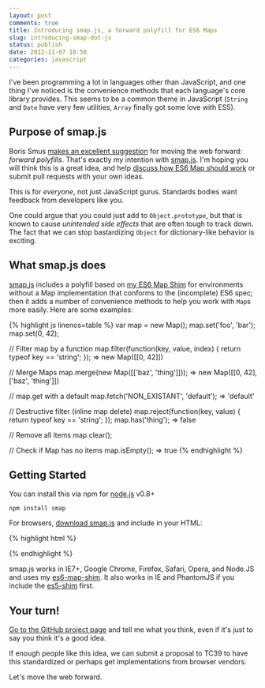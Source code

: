 ```yaml
---
layout: post
comments: true
title: Introducing smap.js, a forward polyfill for ES6 Maps
slug: introducing-smap-dot-js
status: publish
date: 2012-11-07 10:58
categories: javascript
---
```


I've been programming a lot in languages other than JavaScript, and one thing I've noticed is the convenience methods that each language's core library provides.
This seems to be a common theme in JavaScript (`String` and `Date` have very few utilities, `Array` finally got some love with ES5).

## Purpose of smap.js
Boris Smus [makes an excellent suggestion](http://smus.com/how-the-web-should-work/) for moving the web forward: *forward polyfills*. That's exactly my intention with [smap.js](http://eriwen.github.com/smap.js/).
I'm hoping you will think this is a great idea, and help [discuss how ES6 Map should work](https://github.com/eriwen/smap.js/issues) or submit pull requests with your own ideas.

This is for *everyone*, not just JavaScript gurus. Standards bodies want feedback from developers like you.

One could argue that you could just add to `Object.prototype`, but that is known to cause *unintended side effects* that are often tough to track down.
The fact that we can stop bastardizing `Object` for dictionary-like behavior is exciting.

## What smap.js does
[smap.js](http://eriwen.github.io/smap.js/) includes a polyfill based on [my ES6 Map Shim](https://github.com/eriwen/es6-map-shim) for environments without a Map implementation that conforms to the (incomplete) ES6 spec; then it adds a number of
convenience methods to help you work with `Map`s more easily. Here are some examples:

{% highlight js linenos=table %}
var map = new Map();
map.set('foo', 'bar');
map.set(0, 42);

// Filter map by a function
map.filter(function(key, value, index) {
   return typeof key == 'string';
});
=> new Map([[0, 42]])

// Merge Maps
map.merge(new Map([['baz', 'thing']]));
=> new Map([[0, 42], ['baz', 'thing']])

// map.get with a default
map.fetch('NON_EXISTANT', 'default');
=> 'default'

// Destructive filter (inline map delete)
map.reject(function(key, value) {
  return typeof key == 'string';
});
map.has('thing');
=> false

// Remove all items
map.clear();

// Check if Map has no items
map.isEmpty();
=> true
{% endhighlight %}

## Getting Started
You can install this via npm for [node.js](http://nodejs.org) v0.8+

```plain
npm install smap
```

For browsers, [download smap.js](https://github.com/eriwen/smap.js/blob/master/smap-shim.min.js) and include in your HTML:

{% highlight html %}
<script type="text/javascript"
    src="https://raw.github.com/eriwen/smap.js/master/smap-shim.min.js"></script>
{% endhighlight %}

smap.js works in IE7+, Google Chrome, Firefox, Safari, Opera, and Node.JS and uses my [es6-map-shim](https://github.com/eriwen/es6-map-shim). It also works in IE and PhantomJS if you include the [es5-shim](https://github.com/kriskowal/es5-shim) first.

## Your turn!
[Go to the GitHub project page](https://github.com/eriwen/smap.js) and tell me what you think, even if it's just to say you think it's a good idea.

If enough people like this idea, we can submit a proposal to TC39 to have this standardized or perhaps get implementations from browser vendors.

Let's move the web forward.
